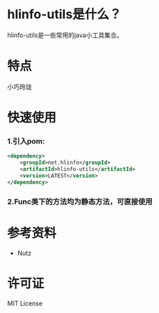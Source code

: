 # hlinfo-utils是什么？

hlinfo-utils是一些常用的java小工具集合。

# 特点

小巧玲珑


# 快速使用

### 1.引入pom:

``` xml
<dependency>
    <groupId>net.hlinfo</groupId>
    <artifactId>hlinfo-utils</artifactId>
    <version>LATEST</version>
</dependency>
```


### 2.Func类下的方法均为静态方法，可直接使用


# 参考资料
* Nutz

# 许可证
MIT License 
